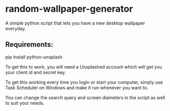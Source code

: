 # random-wallpaper-generator
A simple python script that lets you have a new desktop wallpaper everyday.

## Requirements:
pip install python-unsplash

To get this to work, you will need a Unsplashed account which will get you your client id and secret key.

To get this working every time you login or start your computer, simply use Task Scheduler on Windows and make it run whenever you want to.

You can change the search query and screen diameters in the script as well to suit your needs.

